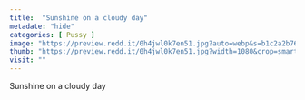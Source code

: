 ```yaml
---
title:  "Sunshine on a cloudy day"
metadate: "hide"
categories: [ Pussy ]
image: "https://preview.redd.it/0h4jwl0k7en51.jpg?auto=webp&s=b1c2a2b76fcf4328422de55979db98e47521b90d"
thumb: "https://preview.redd.it/0h4jwl0k7en51.jpg?width=1080&crop=smart&auto=webp&s=dc20737259db80b962d524b72fdaae0e3cf21e2e"
visit: ""
---
```

Sunshine on a cloudy day
